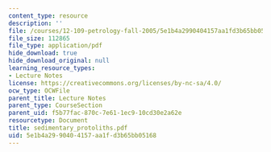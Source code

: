 ```yaml
---
content_type: resource
description: ''
file: /courses/12-109-petrology-fall-2005/5e1b4a2990404157aa1fd3b65bb05168_sedimentary_protoliths.pdf
file_size: 112865
file_type: application/pdf
hide_download: true
hide_download_original: null
learning_resource_types:
- Lecture Notes
license: https://creativecommons.org/licenses/by-nc-sa/4.0/
ocw_type: OCWFile
parent_title: Lecture Notes
parent_type: CourseSection
parent_uid: f5b77fac-870c-7e61-1ec9-10cd30e2a62e
resourcetype: Document
title: sedimentary_protoliths.pdf
uid: 5e1b4a29-9040-4157-aa1f-d3b65bb05168
---
```

